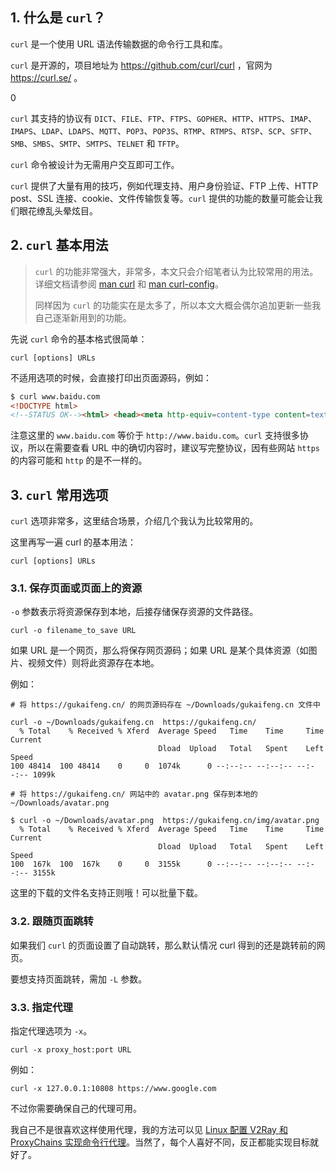 






## 1. 什么是 `curl`？



`curl` 是一个使用 URL 语法传输数据的命令行工具和库。



`curl` 是开源的，项目地址为 https://github.com/curl/curl ，官网为 https://curl.se/ 。

0

`curl` 其支持的协议有 `DICT`、`FILE`、`FTP`、`FTPS`、`GOPHER`、`HTTP`、`HTTPS`、`IMAP`、`IMAPS`、`LDAP`、`LDAPS`、`MQTT`、`POP3`、`POP3S`、`RTMP`、`RTMPS`、`RTSP`、`SCP`、`SFTP`、`SMB`、`SMBS`、`SMTP`、`SMTPS`、`TELNET` 和 `TFTP`。



`curl` 命令被设计为无需用户交互即可工作。



`curl` 提供了大量有用的技巧，例如代理支持、用户身份验证、FTP 上传、HTTP post、SSL 连接、cookie、文件传输恢复等。`curl` 提供的功能的数量可能会让我们眼花缭乱头晕炫目。





## 2. `curl` 基本用法



>`curl` 的功能非常强大，非常多，本文只会介绍笔者认为比较常用的用法。详细文档请参阅 [man curl](https://man7.org/linux/man-pages/man1/curl.1.html) 和 [man curl-config](https://man7.org/linux/man-pages/man1/curl-config.1.html)。
>
>同样因为 `curl` 的功能实在是太多了，所以本文大概会偶尔追加更新一些我自己逐渐新用到的功能。



先说 `curl` 命令的基本格式很简单：

```shell
curl [options] URLs
```

不适用选项的时候，会直接打印出页面源码，例如：

```html
$ curl www.baidu.com
<!DOCTYPE html>
<!--STATUS OK--><html> <head><meta http-equiv=content-type content=text/html;charset=utf-8><meta http-equiv=X-UA-Compatible content=IE=Edge><meta content=always name=referrer><link rel=stylesheet type=text/css href=http://s1.bdstatic.com/r/www/cache/bdorz/baidu.min.css><title>百度一下，你就知道</title></head> <body link=#0000cc> <div id=wrapper> <div id=head> <div class=head_wrapper> <div class=s_form> <div class=s_form_wrapper> <div id=lg> <img hidefocus=true src=//www.baidu.com/img/bd_logo1.png width=270 height=129> </div> <form id=form name=f action=//www.baidu.com/s class=fm> <input type=hidden name=bdorz_come value=1> <input type=hidden name=ie value=utf-8> <input type=hidden name=f value=8> <input type=hidden name=rsv_bp value=1> <input type=hidden name=rsv_idx value=1> <input type=hidden name=tn value=baidu><span class="bg s_ipt_wr"><input id=kw name=wd class=s_ipt value maxlength=255 autocomplete=off autofocus></span><span class="bg s_btn_wr"><input type=submit id=su value=百度一下 class="bg s_btn"></span> </form> </div> </div> <div id=u1> <a href=http://news.baidu.com name=tj_trnews class=mnav>新闻</a> <a href=http://www.hao123.com name=tj_trhao123 class=mnav>hao123</a> <a href=http://map.baidu.com name=tj_trmap class=mnav>地图</a> <a href=http://v.baidu.com name=tj_trvideo class=mnav>视频</a> <a href=http://tieba.baidu.com name=tj_trtieba class=mnav>贴吧</a> <noscript> <a href=http://www.baidu.com/bdorz/login.gif?login&amp;tpl=mn&amp;u=http%3A%2F%2Fwww.baidu.com%2f%3fbdorz_come%3d1 name=tj_login class=lb>登录</a> </noscript> <script>document.write('<a href="http://www.baidu.com/bdorz/login.gif?login&tpl=mn&u='+ encodeURIComponent(window.location.href+ (window.location.search === "" ? "?" : "&")+ "bdorz_come=1")+ '" name="tj_login" class="lb">登录</a>');</script> <a href=//www.baidu.com/more/ name=tj_briicon class=bri style="display: block;">更多产品</a> </div> </div> </div> <div id=ftCon> <div id=ftConw> <p id=lh> <a href=http://home.baidu.com>关于百度</a> <a href=http://ir.baidu.com>About Baidu</a> </p> <p id=cp>&copy;2017&nbsp;Baidu&nbsp;<a href=http://www.baidu.com/duty/>使用百度前必读</a>&nbsp; <a href=http://jianyi.baidu.com/ class=cp-feedback>意见反馈</a>&nbsp;京ICP证030173号&nbsp; <img src=//www.baidu.com/img/gs.gif> </p> </div> </div> </div> </body> </html>
```

注意这里的 `www.baidu.com` 等价于 `http://www.baidu.com`。`curl` 支持很多协议，所以在需要查看 URL 中的确切内容时，建议写完整协议，因有些网站 `https` 的内容可能和 `http` 的是不一样的。







## 3. `curl` 常用选项



`curl` 选项非常多，这里结合场景，介绍几个我认为比较常用的。



这里再写一遍 curl 的基本用法：

```shell
curl [options] URLs
```



### 3.1. 保存页面或页面上的资源



`-o` 参数表示将资源保存到本地，后接存储保存资源的文件路径。



````
curl -o filename_to_save URL
````

如果 URL 是一个网页，那么将保存网页源码；如果 URL 是某个具体资源（如图片、视频文件）则将此资源存在本地。

例如：

```shell
# 将 https://gukaifeng.cn/ 的网页源码存在 ~/Downloads/gukaifeng.cn 文件中

curl -o ~/Downloads/gukaifeng.cn  https://gukaifeng.cn/
  % Total    % Received % Xferd  Average Speed   Time    Time     Time  Current
                                 Dload  Upload   Total   Spent    Left  Speed
100 48414  100 48414    0     0  1074k      0 --:--:-- --:--:-- --:--:-- 1099k
```



```shell
# 将 https://gukaifeng.cn/ 网站中的 avatar.png 保存到本地的 ~/Downloads/avatar.png

$ curl -o ~/Downloads/avatar.png  https://gukaifeng.cn/img/avatar.png
  % Total    % Received % Xferd  Average Speed   Time    Time     Time  Current
                                 Dload  Upload   Total   Spent    Left  Speed
100  167k  100  167k    0     0  3155k      0 --:--:-- --:--:-- --:--:-- 3155k
```

这里的下载的文件名支持正则哦！可以批量下载。

### 3.2. 跟随页面跳转

如果我们 `curl` 的页面设置了自动跳转，那么默认情况 curl 得到的还是跳转前的网页。

要想支持页面跳转，需加 `-L` 参数。



### 3.3. 指定代理

指定代理选项为 `-x`。

```shell
curl -x proxy_host:port URL
```

例如：

```shell
curl -x 127.0.0.1:10808 https://www.google.com
```



不过你需要确保自己的代理可用。

我自己不是很喜欢这样使用代理，我的方法可以见 [Linux 配置 V2Ray 和 ProxyChains 实现命令行代理](https://gukaifeng.cn/posts/linux-pei-zhi-v2ray-he-proxychains-shi-xian-ming-ling-xing-dai-li-wu-tu-xing-jie-mian/)。当然了，每个人喜好不同，反正都能实现目标就好了。

